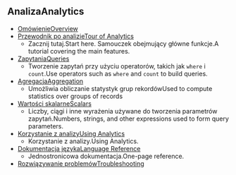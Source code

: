 
## <a name="analytics"></a><span data-ttu-id="ad17d-101">Analiza</span><span class="sxs-lookup"><span data-stu-id="ad17d-101">Analytics</span></span>
* [<span data-ttu-id="ad17d-102">Omówienie</span><span class="sxs-lookup"><span data-stu-id="ad17d-102">Overview</span></span>](../articles/application-insights/app-insights-analytics.md)
* [<span data-ttu-id="ad17d-103">Przewodnik po analizie</span><span class="sxs-lookup"><span data-stu-id="ad17d-103">Tour of Analytics</span></span>](../articles/application-insights/app-insights-analytics-tour.md)
  * <span data-ttu-id="ad17d-104">Zacznij tutaj.</span><span class="sxs-lookup"><span data-stu-id="ad17d-104">Start here.</span></span> <span data-ttu-id="ad17d-105">Samouczek obejmujący główne funkcje.</span><span class="sxs-lookup"><span data-stu-id="ad17d-105">A tutorial covering the main features.</span></span>
* [<span data-ttu-id="ad17d-106">Zapytania</span><span class="sxs-lookup"><span data-stu-id="ad17d-106">Queries</span></span>](../articles/application-insights/app-insights-analytics-reference.md)
  * <span data-ttu-id="ad17d-107">Tworzenie zapytań przy użyciu operatorów, takich jak `where` i `count`.</span><span class="sxs-lookup"><span data-stu-id="ad17d-107">Use operators such as `where` and `count` to build queries.</span></span>
* [<span data-ttu-id="ad17d-108">Agregacja</span><span class="sxs-lookup"><span data-stu-id="ad17d-108">Aggregation</span></span>](../articles/application-insights/app-insights-analytics-reference.md)
  * <span data-ttu-id="ad17d-109">Umożliwia obliczanie statystyk grup rekordów</span><span class="sxs-lookup"><span data-stu-id="ad17d-109">Used to compute statistics over groups of records</span></span>
* [<span data-ttu-id="ad17d-110">Wartości skalarne</span><span class="sxs-lookup"><span data-stu-id="ad17d-110">Scalars</span></span>](../articles/application-insights/app-insights-analytics-reference.md)
  * <span data-ttu-id="ad17d-111">Liczby, ciągi i inne wyrażenia używane do tworzenia parametrów zapytań.</span><span class="sxs-lookup"><span data-stu-id="ad17d-111">Numbers, strings, and other expressions used to form query parameters.</span></span>
* [<span data-ttu-id="ad17d-112">Korzystanie z analizy</span><span class="sxs-lookup"><span data-stu-id="ad17d-112">Using Analytics</span></span>](../articles/application-insights/app-insights-analytics-using.md)
  * <span data-ttu-id="ad17d-113">Korzystanie z analizy.</span><span class="sxs-lookup"><span data-stu-id="ad17d-113">Using Analytics.</span></span>
* [<span data-ttu-id="ad17d-114">Dokumentacja języka</span><span class="sxs-lookup"><span data-stu-id="ad17d-114">Language Reference</span></span>](../articles/application-insights/app-insights-analytics-reference.md)
  * <span data-ttu-id="ad17d-115">Jednostronicowa dokumentacja.</span><span class="sxs-lookup"><span data-stu-id="ad17d-115">One-page reference.</span></span>
* [<span data-ttu-id="ad17d-116">Rozwiązywanie problemów</span><span class="sxs-lookup"><span data-stu-id="ad17d-116">Troubleshooting</span></span>](../articles/application-insights/app-insights-analytics-troubleshooting.md)

